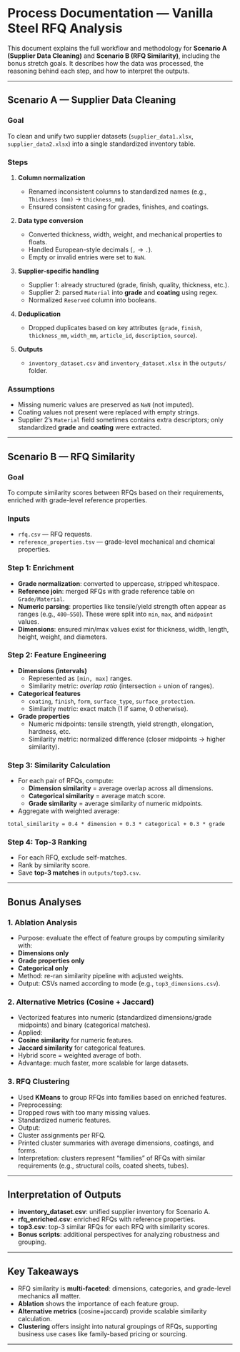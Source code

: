 # Process Documentation — Vanilla Steel RFQ Analysis

This document explains the full workflow and methodology for **Scenario A (Supplier Data Cleaning)** and **Scenario B (RFQ Similarity)**, including the bonus stretch goals. It describes how the data was processed, the reasoning behind each step, and how to interpret the outputs.

---

## Scenario A — Supplier Data Cleaning

### Goal
To clean and unify two supplier datasets (`supplier_data1.xlsx`, `supplier_data2.xlsx`) into a single standardized inventory table.

### Steps
1. **Column normalization**
   - Renamed inconsistent columns to standardized names (e.g., `Thickness (mm)` → `thickness_mm`).
   - Ensured consistent casing for grades, finishes, and coatings.

2. **Data type conversion**
   - Converted thickness, width, weight, and mechanical properties to floats.
   - Handled European-style decimals (`,` → `.`).
   - Empty or invalid entries were set to `NaN`.

3. **Supplier-specific handling**
   - Supplier 1: already structured (grade, finish, quality, thickness, etc.).
   - Supplier 2: parsed `Material` into **grade** and **coating** using regex.
   - Normalized `Reserved` column into booleans.

4. **Deduplication**
   - Dropped duplicates based on key attributes (`grade`, `finish`, `thickness_mm`, `width_mm`, `article_id`, `description`, `source`).

5. **Outputs**
   - `inventory_dataset.csv` and `inventory_dataset.xlsx` in the `outputs/` folder.

### Assumptions
- Missing numeric values are preserved as `NaN` (not imputed).
- Coating values not present were replaced with empty strings.
- Supplier 2’s `Material` field sometimes contains extra descriptors; only standardized **grade** and **coating** were extracted.

---

## Scenario B — RFQ Similarity

### Goal
To compute similarity scores between RFQs based on their requirements, enriched with grade-level reference properties.

### Inputs
- `rfq.csv` — RFQ requests.
- `reference_properties.tsv` — grade-level mechanical and chemical properties.

### Step 1: Enrichment
- **Grade normalization**: converted to uppercase, stripped whitespace.
- **Reference join**: merged RFQs with grade reference table on `Grade/Material`.
- **Numeric parsing**: properties like tensile/yield strength often appear as ranges (e.g., `400–550`). These were split into `min`, `max`, and `midpoint` values.
- **Dimensions**: ensured min/max values exist for thickness, width, length, height, weight, and diameters.

### Step 2: Feature Engineering
- **Dimensions (intervals)**  
  - Represented as `[min, max]` ranges.  
  - Similarity metric: *overlap ratio* (intersection ÷ union of ranges).  
- **Categorical features**  
  - `coating`, `finish`, `form`, `surface_type`, `surface_protection`.  
  - Similarity metric: exact match (1 if same, 0 otherwise).  
- **Grade properties**  
  - Numeric midpoints: tensile strength, yield strength, elongation, hardness, etc.  
  - Similarity metric: normalized difference (closer midpoints → higher similarity).

### Step 3: Similarity Calculation
- For each pair of RFQs, compute:
  - **Dimension similarity** = average overlap across all dimensions.  
  - **Categorical similarity** = average match score.  
  - **Grade similarity** = average similarity of numeric midpoints.  
- Aggregate with weighted average:  
``` 
total_similarity = 0.4 * dimension + 0.3 * categorical + 0.3 * grade
```


### Step 4: Top-3 Ranking
- For each RFQ, exclude self-matches.  
- Rank by similarity score.  
- Save **top-3 matches** in `outputs/top3.csv`.

---

## Bonus Analyses

### 1. Ablation Analysis
- Purpose: evaluate the effect of feature groups by computing similarity with:
- **Dimensions only**  
- **Grade properties only**  
- **Categorical only**  
- Method: re-ran similarity pipeline with adjusted weights.
- Output: CSVs named according to mode (e.g., `top3_dimensions.csv`).

### 2. Alternative Metrics (Cosine + Jaccard)
- Vectorized features into numeric (standardized dimensions/grade midpoints) and binary (categorical matches).
- Applied:
- **Cosine similarity** for numeric features.  
- **Jaccard similarity** for categorical features.  
- Hybrid score = weighted average of both.
- Advantage: much faster, more scalable for large datasets.

### 3. RFQ Clustering
- Used **KMeans** to group RFQs into families based on enriched features.
- Preprocessing:
- Dropped rows with too many missing values.
- Standardized numeric features.
- Output:
- Cluster assignments per RFQ.
- Printed cluster summaries with average dimensions, coatings, and forms.
- Interpretation: clusters represent “families” of RFQs with similar requirements (e.g., structural coils, coated sheets, tubes).

---

## Interpretation of Outputs

- **inventory_dataset.csv**: unified supplier inventory for Scenario A.  
- **rfq_enriched.csv**: enriched RFQs with reference properties.  
- **top3.csv**: top-3 similar RFQs for each RFQ with similarity scores.  
- **Bonus scripts**: additional perspectives for analyzing robustness and grouping.  

---

## Key Takeaways

- RFQ similarity is **multi-faceted**: dimensions, categories, and grade-level mechanics all matter.  
- **Ablation** shows the importance of each feature group.  
- **Alternative metrics** (cosine+jaccard) provide scalable similarity calculation.  
- **Clustering** offers insight into natural groupings of RFQs, supporting business use cases like family-based pricing or sourcing.  

---
